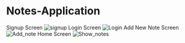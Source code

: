 # Notes-Application
Signup Screen
![signup](https://github.com/Nai1a1/Notes-Application/assets/139915939/74d13e46-0e15-4329-a09a-cf6de9584aad)
Login Screen
![Login](https://github.com/Nai1a1/Notes-Application/assets/139915939/936887dc-79bd-4b2a-80fe-e585c45f1d0a)
Add New Note Screen
![Add_note](https://github.com/Nai1a1/Notes-Application/assets/139915939/ab7e4345-9c30-4510-908c-563c009ed96e)
Home Screen
![Show_notes](https://github.com/Nai1a1/Notes-Application/assets/139915939/e07d7e95-1258-41b3-ab3d-8f1d465bda94)



